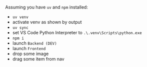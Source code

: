 Assuming you have `uv` and `npm` installed:
- `uv venv`
- activate venv as shown by output
- `uv sync`
- set VS Code Python Interpreter to `.\.venv\Scripts\python.exe`
- `npm i`
- launch `Backend (DEV)`
- launch `Frontend`
- drop some image
- drag some item from nav
